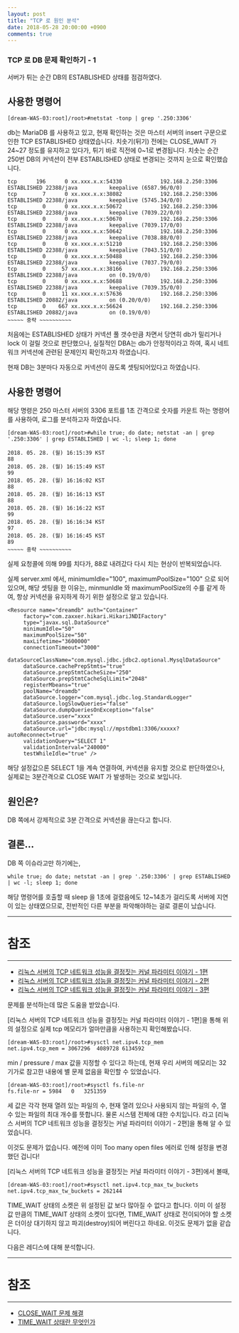 ```yaml
---
layout: post
title: "TCP 로 원인 분석"
date: 2018-05-28 20:00:00 +0900
comments: true
---
```


### TCP 로 DB 문제 확인하기 - 1

서버가 튀는 순간 DB의 ESTABLISHED 상태를 점검하였다.

사용한 명령어
---
```
[dream-WAS-03:root]/root>#netstat -tonp | grep '.250:3306'
```

db는 MariaDB 를 사용하고 있고, 현재 확인하는 것은 마스터 서버의 insert 구문으로 인한  TCP  ESTABLISHED 상태였습니다.
치솟기(뒤기) 전에는 CLOSE_WAIT 가 24~27 정도를 유지하고 있다가, 튀기 바로 직전에 0~1로 변경됩니다.
치솟는 순간 250번 DB의 커넥션이 전부 ESTABLISHED 상태로 변경되는 것까지 눈으로 확인했습니다.

```aidl
tcp      196      0 xx.xxx.x.x:54330            192.168.2.250:3306          ESTABLISHED 22388/java          keepalive (6587.96/0/0)
tcp        7      0 xx.xxx.x.x:38082            192.168.2.250:3306          ESTABLISHED 22388/java          keepalive (5745.34/0/0)
tcp        0      0 xx.xxx.x.x:50672            192.168.2.250:3306          ESTABLISHED 22388/java          keepalive (7039.22/0/0)
tcp        0      0 xx.xxx.x.x:50670            192.168.2.250:3306          ESTABLISHED 22388/java          keepalive (7039.17/0/0)
tcp        0      0 xx.xxx.x.x:50642            192.168.2.250:3306          ESTABLISHED 22388/java          keepalive (7038.88/0/0)
tcp        0      0 xx.xxx.x.x:51210            192.168.2.250:3306          ESTABLISHED 22388/java          keepalive (7043.51/0/0)
tcp        0      0 xx.xxx.x.x:50488            192.168.2.250:3306          ESTABLISHED 22388/java          keepalive (7037.79/0/0)
tcp        0     57 xx.xxx.x.x:38166            192.168.2.250:3306          ESTABLISHED 22388/java          on (0.19/0/0)
tcp        0      0 xx.xxx.x.x:50688            192.168.2.250:3306          ESTABLISHED 22388/java          keepalive (7039.35/0/0)
tcp        0     11 xx.xxx.x.x:57636            192.168.2.250:3306          ESTABLISHED 20882/java          on (0.20/0/0)
tcp        0    667 xx.xxx.x.x:56624            192.168.2.250:3306          ESTABLISHED 20882/java          on (0.19/0/0)
~~~~~ 중략 ~~~~~~~~~~
```

처음에는 ESTABLISHED 상태가 커넥션 풀 갯수만큼 차면서 당연히 db가 밀리거나 lock 이 걸릴 것으로 판단했으나,
실질적인 DBA는 db가 안정적이라고 하여, 혹시 네트워크 커넥션에 관련된 문제인지 확인하고자 하였습니다.

현재 DB는 3분마다 자동으로 커넥션이 끊도록 셋팅되어있다고 하였습니다.

사용한 명령어
---
해당 명령은 250 마스터 서버의 3306 포트를 1초 간격으로 숫자를 카운트 하는 명령어를 사용하여,
로그를 분석하고자 하였습니다.

```aidl
[dream-WAS-03:root]/root>#while true; do date; netstat -an | grep '.250:3306' | grep ESTABLISHED | wc -l; sleep 1; done
```


```
2018. 05. 28. (월) 16:15:39 KST
88
2018. 05. 28. (월) 16:15:49 KST
99
2018. 05. 28. (월) 16:16:02 KST
88
2018. 05. 28. (월) 16:16:13 KST
88
2018. 05. 28. (월) 16:16:22 KST
99
2018. 05. 28. (월) 16:16:34 KST
97
2018. 05. 28. (월) 16:16:45 KST
89
~~~~~ 중략 ~~~~~~~~~~
```

실제 요청콜에 의해 99를 치다가, 88로 내려갔다 다시 치는 현상이 반복되었습니다.

실제 server.xml 에서, minimumIdle="100", maximumPoolSize="100" 으로 되어있으며, 해당 셋팅을 한 이유는,
minmunIdle 와 maximumPoolSize의 수를 같게 하여, 항상 커넥션을 유지하게 하기 위한 설정으로 알고 있습니다.

```aidl
<Resource name="dreamdb" auth="Container"
     factory="com.zaxxer.hikari.HikariJNDIFactory"
     type="javax.sql.DataSource"
     minimumIdle="50"
     maximumPoolSize="50"
     maxLifetime="3600000"
     connectionTimeout="3000"
     dataSourceClassName="com.mysql.jdbc.jdbc2.optional.MysqlDataSource"
     dataSource.cachePrepStmts="true"
     dataSource.prepStmtCacheSize="250"
     dataSource.prepStmtCacheSqlLimit="2048"
     registerMbeans="true"
     poolName="dreamdb"
     dataSource.logger="com.mysql.jdbc.log.StandardLogger"
     dataSource.logSlowQueries="false"
     dataSource.dumpQueriesOnException="false"
     dataSource.user="xxxx"
     dataSource.password="xxxx"
     dataSource.url="jdbc:mysql://mpstdbm1:3306/xxxxx?autoReconnect=true"
     validationQuery="SELECT 1"
     validationInterval="240000"
     testWhileIdle="true" />
```
해당 설정값으론 SELECT 1을 계속 연결하여, 커넥션을 유지할 것으로 판단하였으나,
실제로는 3분간격으로 CLOSE WAIT 가 발생하는 것으로 보입니다.




원인은?
---
DB 쪽에서 강제적으로 3분 간격으로 커넥션을 끊는다고 합니다.

결론...
---

DB 쪽 이슈라고만 하기에는,
```aidl
while true; do date; netstat -an | grep '.250:3306' | grep ESTABLISHED | wc -l; sleep 1; done
```
해당 명령어를 호출할 때 sleep 을 1초에 걸렸음에도 12~14초가 걸리도록 서버에 지연이 있는 상태였으므로,
전반적인 다른 부분을 파악해야하는 걸로 결론이 났습니다.

-----
# 참조
-----

* [리눅스 서버의 TCP 네트워크 성능을 결정짓는 커널 파라미터 이야기 - 1편](http://meetup.toast.com/posts/53)
* [리눅스 서버의 TCP 네트워크 성능을 결정짓는 커널 파라미터 이야기 - 2편](http://meetup.toast.com/posts/54)
* [리눅스 서버의 TCP 네트워크 성능을 결정짓는 커널 파라미터 이야기 - 3편](http://meetup.toast.com/posts/55)


문제를 분석하는데 많은 도움을 받았습니다.

[리눅스 서버의 TCP 네트워크 성능을 결정짓는 커널 파라미터 이야기 - 1편]을 통해 위의 설정으로 실제 tcp 메모리가 얼마만큼을 사용하는지 확인해봤습니다.

```aidl
[dream-WAS-03:root]/root>#sysctl net.ipv4.tcp_mem
net.ipv4.tcp_mem = 3067296	4089728	6134592
```

min / pressure / max 값을 지정할 수 있다고 하는데, 현재 우리 서버의 메모리는 32기가로 참고한 내용에 별 문제 없음을 확인할 수 있었습니다.

```aidl
[dream-WAS-03:root]/root>#sysctl fs.file-nr
fs.file-nr = 5984	0	3251359
```
세 값은 각각 현재 열려 있는 파일의 수, 현재 열려 있으나 사용되지 않는 파일의 수, 열 수 있는 파일의 최대 개수를 뜻합니다.
물론 시스템 전체에 대한 수치입니다. 라고 [리눅스 서버의 TCP 네트워크 성능을 결정짓는 커널 파라미터 이야기 - 2편]을 통해 알 수 있었습니다.

이것도 문제가 없습니다. 예전에 이미 Too many open files 에러로 인해 설정을 변경했던 겁니다!


[리눅스 서버의 TCP 네트워크 성능을 결정짓는 커널 파라미터 이야기 - 3편]에서 볼때,
```aidl
[dream-WAS-03:root]/root>#sysctl net.ipv4.tcp_max_tw_buckets
net.ipv4.tcp_max_tw_buckets = 262144
```
TIME_WAIT 상태의 소켓은 위 설정된 값 보다 많아질 수 없다고 합니다.
이미 이 설정값 만큼의 TIME_WAIT 상태의 소켓이 있다면, TIME_WAIT 상태로 전이되어야 할 소켓은 더이상 대기하지 않고 파괴(destroy)되어 버린다고 하네요.
이것도 문제가 없을 같습니다.  

다음은 레디스에 대해 분석합니다.


-----
# 참조
-----

* [CLOSE_WAIT 문제 해결](http://docs.likejazz.com/close-wait/)
* [TIME_WAIT 상태란 무엇인가](http://docs.likejazz.com/time-wait/)
